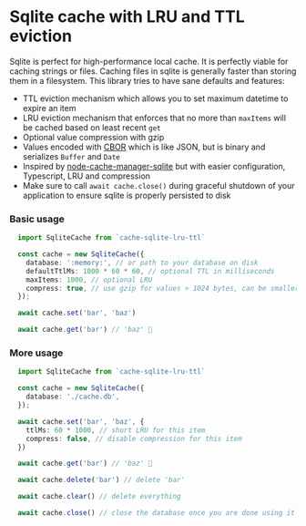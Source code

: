 # Sqlite cache with LRU and TTL eviction

Sqlite is perfect for high-performance local cache. It is perfectly viable for caching strings or files. Caching files in sqlite is generally faster than storing them in a filesystem. This library tries to have sane defaults and features:

- TTL eviction mechanism which allows you to set maximum datetime to expire an item
- LRU eviction mechanism that enforces that no more than `maxItems` will be cached based on least recent `get`
- Optional value compression with gzip
- Values encoded with [CBOR](https://cbor.io/) which is like JSON, but is binary and serializes `Buffer` and `Date`
- Inspired by [node-cache-manager-sqlite](https://github.com/maxpert/node-cache-manager-sqlite) but with easier configuration, Typescript, LRU and compression
- Make sure to call `await cache.close()` during graceful shutdown of your application to ensure sqlite is properly persisted to disk

### Basic usage

```typescript
  import SqliteCache from `cache-sqlite-lru-ttl`

  const cache = new SqliteCache({
    database: ':memory:', // or path to your database on disk
    defaultTtlMs: 1000 * 60 * 60, // optional TTL in milliseconds
    maxItems: 1000, // optional LRU
    compress: true, // use gzip for values > 1024 bytes, can be smaller, but slower
  });

  await cache.set('bar', 'baz')

  await cache.get('bar') // 'baz' 🎉
```

### More usage

```typescript
  import SqliteCache from `cache-sqlite-lru-ttl`

  const cache = new SqliteCache({
    database: './cache.db',
  });

  await cache.set('bar', 'baz', {
    ttlMs: 60 * 1000, // short LRU for this item
    compress: false, // disable compression for this item
  })

  await cache.get('bar') // 'baz' 🎉

  await cache.delete('bar') // delete 'bar'

  await cache.clear() // delete everything

  await cache.close() // close the database once you are done using it (usually during graceful shutdown of your application server)
```
